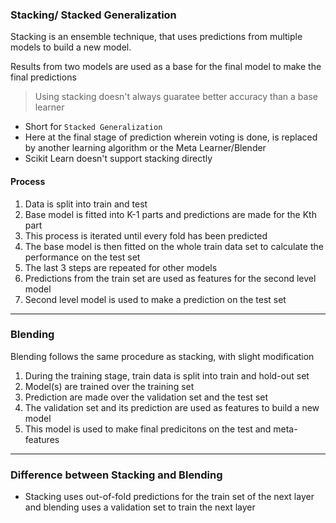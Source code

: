 ### Stacking/ Stacked Generalization

Stacking is an ensemble technique, that uses predictions from multiple models to build a new model. 

Results from two models are used as a base for the final model to make the final predictions

> Using stacking doesn't always guaratee better accuracy than a base learner

- Short for `Stacked Generalization`
- Here at the final stage of prediction wherein voting is done, is replaced by another learning algorithm or the Meta Learner/Blender
- Scikit Learn doesn't support stacking directly

#### Process
1. Data is split into train and test
2. Base model is fitted into K-1 parts and predictions are made for the Kth part
3. This process is iterated until every fold has been predicted
4. The base model is then fitted on the whole train data set to calculate the performance on the test set
5. The last 3 steps are repeated for other models
6. Predictions from the train set are used as features for the second level model
7. Second level model is used to make a prediction on the test set

---
### Blending

Blending follows the same procedure as stacking, with slight modification
1. During the training stage, train data is split into train and hold-out set
2. Model(s) are trained over the training set
3. Prediction are made over the validation set and the test set
4. The validation set and its prediction are used as features to build a new model
5. This model is used to make final predicitons on the test and meta-features

---
### Difference between Stacking and Blending

- Stacking uses out-of-fold predictions for the train set of the next layer and blending uses a validation set to train the next layer
